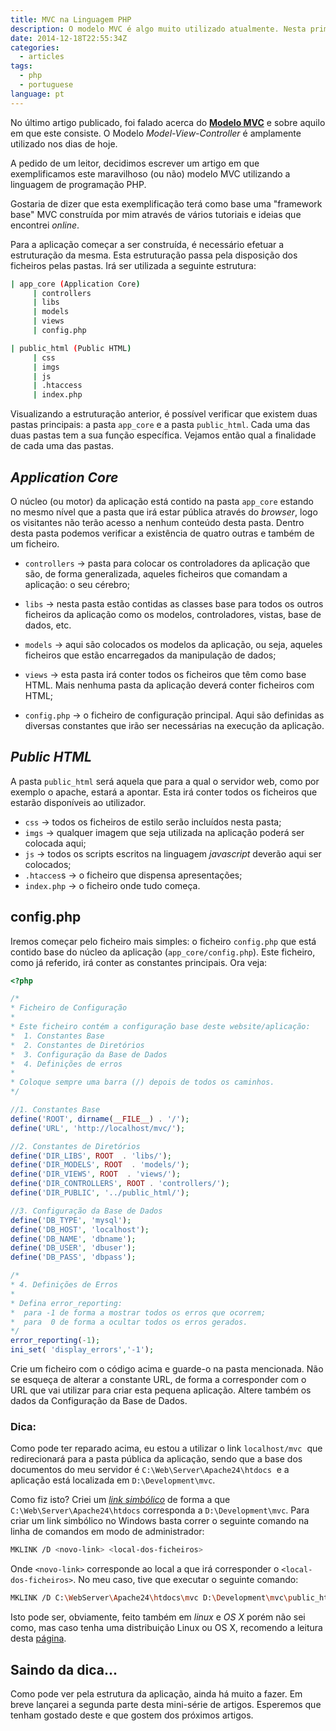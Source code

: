```yaml
---
title: MVC na Linguagem PHP
description: O modelo MVC é algo muito utilizado atualmente. Nesta primeira parte iremos explicar a estrutura base de uma aplicação MVC e criar o ficheiro principal
date: 2014-12-18T22:55:34Z
categories:
  - articles
tags:
  - php
  - portuguese
language: pt
---
```


No último artigo publicado, foi falado acerca do [**Modelo MVC**](/2014/11/22/mvc-uma-breve-explicacao) e sobre aquilo em que este consiste. O Modelo _Model-View-Controller_ é amplamente utilizado nos dias de hoje.

<!--more-->

A pedido de um leitor, decidimos escrever um artigo em que exemplificamos este maravilhoso (ou não) modelo MVC utilizando a linguagem de programação PHP.

Gostaria de dizer que esta exemplificação terá como base uma "framework base" MVC construída por mim através de vários tutoriais e ideias que encontrei _online_.

Para a aplicação começar a ser construída, é necessário efetuar a estruturação da mesma. Esta estruturação passa pela disposição dos ficheiros pelas pastas. Irá ser utilizada a seguinte estrutura:

```bash
| app_core (Application Core)
     | controllers
     | libs
     | models
     | views
     | config.php

| public_html (Public HTML)
     | css
     | imgs
     | js
     | .htaccess
     | index.php
```

Visualizando a estruturação anterior, é possível verificar que existem duas pastas principais: a pasta `app_core` e a pasta `public_html`. Cada uma das duas pastas tem a sua função específica. Vejamos então qual a finalidade de cada uma das pastas.


## *Application Core*

O núcleo (ou motor) da aplicação está contido na pasta `app_core` estando no mesmo nível que a pasta que irá estar pública através do _browser_, logo os visitantes não terão acesso a nenhum conteúdo desta pasta. Dentro desta pasta podemos verificar a existência de quatro outras e também de um ficheiro.

  * `controllers` → pasta para colocar os controladores da aplicação que são, de forma generalizada, aqueles ficheiros que comandam a aplicação: o seu cérebro;

  * `libs` → nesta pasta estão contidas as classes base para todos os outros ficheiros da aplicação como os modelos, controladores, vistas, base de dados, etc.

  * `models` → aqui são colocados os modelos da aplicação, ou seja, aqueles ficheiros que estão encarregados da manipulação de dados;

  * `views` → esta pasta irá conter todos os ficheiros que têm como base HTML. Mais nenhuma pasta da aplicação deverá conter ficheiros com HTML;

  * `config.php` → o ficheiro de configuração principal. Aqui são definidas as diversas constantes que irão ser necessárias na execução da aplicação.

## *Public HTML*

A pasta `public_html` será aquela que para a qual o servidor web, como por exemplo o apache, estará a apontar. Esta irá conter todos os ficheiros que estarão disponíveis ao utilizador.

  * `css` → todos os ficheiros de estilo serão incluídos nesta pasta;
  * `imgs` → qualquer imagem que seja utilizada na aplicação poderá ser colocada aqui;
  * `js` → todos os scripts escritos na linguagem _javascript_ deverão aqui ser colocados;
  * `.htacces`s → o ficheiro que dispensa apresentações;
  * `index.php` → o ficheiro onde tudo começa.

## config.php

Iremos começar pelo ficheiro mais simples: o ficheiro `config.php` que está contido base do núcleo da aplicação (`app_core/config.php`). Este ficheiro, como já referido, irá conter as constantes principais. Ora veja:

```php
<?php

/*
* Ficheiro de Configuração
*
* Este ficheiro contém a configuração base deste website/aplicação:
*  1. Constantes Base
*  2. Constantes de Diretórios
*  3. Configuração da Base de Dados
*  4. Definições de erros
*
* Coloque sempre uma barra (/) depois de todos os caminhos.
*/

//1. Constantes Base
define('ROOT', dirname(__FILE__) . '/');
define('URL', 'http://localhost/mvc/');

//2. Constantes de Diretórios
define('DIR_LIBS', ROOT  . 'libs/');
define('DIR_MODELS', ROOT  . 'models/');
define('DIR_VIEWS', ROOT  . 'views/');
define('DIR_CONTROLLERS', ROOT . 'controllers/');
define('DIR_PUBLIC', '../public_html/');

//3. Configuração da Base de Dados
define('DB_TYPE', 'mysql');
define('DB_HOST', 'localhost');
define('DB_NAME', 'dbname');
define('DB_USER', 'dbuser');
define('DB_PASS', 'dbpass');

/*
* 4. Definições de Erros
*
* Defina error_reporting:
*  para -1 de forma a mostrar todos os erros que ocorrem;
*  para  0 de forma a ocultar todos os erros gerados.
*/
error_reporting(-1);
ini_set( 'display_errors','-1');
```

Crie um ficheiro com o código acima e guarde-o na pasta mencionada. Não se esqueça de alterar a constante URL, de forma a corresponder com o URL que vai utilizar para criar esta pequena aplicação. Altere também os dados da Configuração da Base de Dados.


### Dica:


Como pode ter reparado acima, eu estou a utilizar o link `localhost/mvc`  que redirecionará para a pasta pública da aplicação, sendo que a base dos documentos do meu servidor é `C:\Web\Server\Apache24\htdocs`  e a aplicação está localizada em `D:\Development\mvc`.

Como fiz isto? Criei um [*link simbólico*](http://en.wikipedia.org/wiki/Symbolic_link) de forma a que `C:\Web\Server\Apache24\htdocs` corresponda a `D:\Development\mvc`. Para criar um link simbólico no Windows basta correr o seguinte comando na linha de comandos em modo de administrador:

```bash
MKLINK /D <novo-link> <local-dos-ficheiros>
```

Onde `<novo-link>` corresponde ao local a que irá corresponder o `<local-dos-ficheiros>`. No meu caso, tive que executar o seguinte comando:

```bash
MKLINK /D C:\WebServer\Apache24\htdocs\mvc D:\Development\mvc\public_html
```

Isto pode ser, obviamente, feito também em _linux_ e _OS X_ porém não sei como, mas caso tenha uma distribuição Linux ou OS X, recomendo a leitura desta [página](http://apple.stackexchange.com/questions/115646/how-can-i-create-a-symbolic-link-in-terminal).

## Saindo da dica...

Como pode ver pela estrutura da aplicação, ainda há muito a fazer. Em breve lançarei a segunda parte desta mini-série de artigos. Esperemos que tenham gostado deste e que gostem dos próximos artigos.
